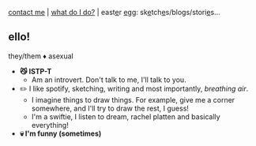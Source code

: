 [contact me](https://github.com/bobbledbobby/bobbledbobby.github.io/new/master#contact-me) | [what do I do?](https://github.com/bobbledbobby/bobbledbobby.github.io/blob/master/what-do-i-do.md#what-do-i--do) | east[e](https://github.com/bobbledbobby/bobbledbobby.github.io/blob/master/not-an-easteregg.md#easter-egg)r [e](https://github.com/bobbledbobby/bobbledbobby.github.io/blob/master/not-an-easteregg.md#easter-egg)gg: sk[e](https://github.com/bobbledbobby/bobbledbobby.github.io/blob/master/not-an-easteregg.md#easter-egg)tch[e](https://github.com/bobbledbobby/bobbledbobby.github.io/blob/master/not-an-easteregg.md#easter-egg)s/blogs/stori[e](https://github.com/bobbledbobby/bobbledbobby.github.io/blob/master/not-an-easteregg.md#easter-egg)s...
## ello!

they/them ♦ asexual

* **😼 ISTP-T**
  * Am an introvert. Don't talk to me, I'll talk to you.
* ✏️ I like spotify, sketching, writing and most importantly, _breathing air_.
  * I imagine things to draw things. For example, give me a corner somewhere, and I'll try to draw the rest, I guess!
  * I'm a swiftie, I listen to dream, rachel platten and basically everything!
* **💀 I'm funny (sometimes)**

